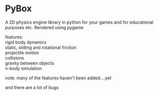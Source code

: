 # PyBox
A 2D physics engine library in python for your games and for educational purposes etc. Rendered using pygame


features: <br />
rigid body dynamics <br />
static, sliding and rotational friction <br />
projectile motion <br />
collisions <br />
gravity between objects <br />
n-body simulation


note: many of the features haven't been added....yet

and there are a lot of bugs

